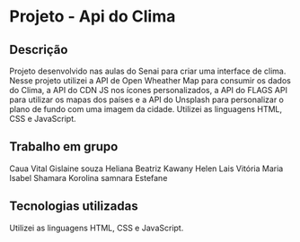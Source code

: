 # Projeto - Api do Clima

## Descrição 

Projeto desenvolvido nas aulas do Senai para criar uma interface de clima.
 Nesse projeto utilizei a API de Open Wheather Map para consumir os dados do Clima, a API do CDN JS nos ícones personalizados, a API do FLAGS API para utilizar os mapas dos países e a API do Unsplash para personalizar o plano de fundo com uma imagem da cidade.
 Utilizei as linguagens HTML, CSS e JavaScript.
 
 ## Trabalho em grupo 
 
 Caua Vital
 Gislaine souza
 Heliana Beatriz
 Kawany Helen 
 Lais Vitória
 Maria Isabel
 Shamara Korolina
 samnara Estefane 

 ## Tecnologias utilizadas

  Utilizei as linguagens HTML, CSS e JavaScript.
 
 
